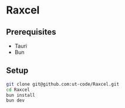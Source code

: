 # Raxcel

## Prerequisites

- Tauri
- Bun

## Setup

```sh
git clone git@github.com:ut-code/Raxcel.git
cd Raxcel
bun install
bun dev
```
